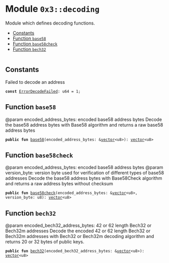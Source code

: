 
<a name="0x3_decoding"></a>

# Module `0x3::decoding`

Module which defines decoding functions.


-  [Constants](#@Constants_0)
-  [Function `base58`](#0x3_decoding_base58)
-  [Function `base58check`](#0x3_decoding_base58check)
-  [Function `bech32`](#0x3_decoding_bech32)


<pre><code></code></pre>



<a name="@Constants_0"></a>

## Constants


<a name="0x3_decoding_ErrorDecodeFailed"></a>

Failed to decode an address


<pre><code><b>const</b> <a href="decoding.md#0x3_decoding_ErrorDecodeFailed">ErrorDecodeFailed</a>: u64 = 1;
</code></pre>



<a name="0x3_decoding_base58"></a>

## Function `base58`

@param encoded_address_bytes: encoded base58 address bytes
Decode the base58 address bytes with Base58 algorithm and returns a raw base58 address bytes


<pre><code><b>public</b> <b>fun</b> <a href="decoding.md#0x3_decoding_base58">base58</a>(encoded_address_bytes: &<a href="">vector</a>&lt;u8&gt;): <a href="">vector</a>&lt;u8&gt;
</code></pre>



<a name="0x3_decoding_base58check"></a>

## Function `base58check`

@param encoded_address_bytes: encoded base58 address bytes
@param version_byte: version byte used for verification of different types of base58 addresses
Decode the base58 address bytes with Base58Check algorithm and returns a raw address bytes without checksum


<pre><code><b>public</b> <b>fun</b> <a href="decoding.md#0x3_decoding_base58check">base58check</a>(encoded_address_bytes: &<a href="">vector</a>&lt;u8&gt;, version_byte: u8): <a href="">vector</a>&lt;u8&gt;
</code></pre>



<a name="0x3_decoding_bech32"></a>

## Function `bech32`

@param encoded_bech32_address_bytes: 42 or 62 length Bech32 or Bech32m addresses
Decode the encoded 42 or 62 length Bech32 or Bech32m addresses with Bech32 or Bech32m decoding algorithm and returns 20 or 32 bytes of public keys.


<pre><code><b>public</b> <b>fun</b> <a href="decoding.md#0x3_decoding_bech32">bech32</a>(encoded_bech32_address_bytes: &<a href="">vector</a>&lt;u8&gt;): <a href="">vector</a>&lt;u8&gt;
</code></pre>
